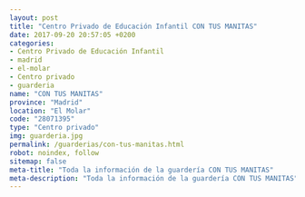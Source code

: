 ```yaml
---
layout: post
title: "Centro Privado de Educación Infantil CON TUS MANITAS"
date: 2017-09-20 20:57:05 +0200
categories:
- Centro Privado de Educación Infantil
- madrid
- el-molar
- Centro privado
- guarderia
name: "CON TUS MANITAS"
province: "Madrid"
location: "El Molar"
code: "28071395"
type: "Centro privado"
img: guarderia.jpg
permalink: /guarderias/con-tus-manitas.html
robot: noindex, follow
sitemap: false
meta-title: "Toda la información de la guardería CON TUS MANITAS"
meta-description: "Toda la información de la guardería CON TUS MANITAS"
---
```

